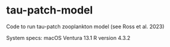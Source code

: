 # tau-patch-model
Code to run tau-patch zooplankton model (see Ross et al. 2023)

System specs:
macOS Ventura 13.1
R version 4.3.2
